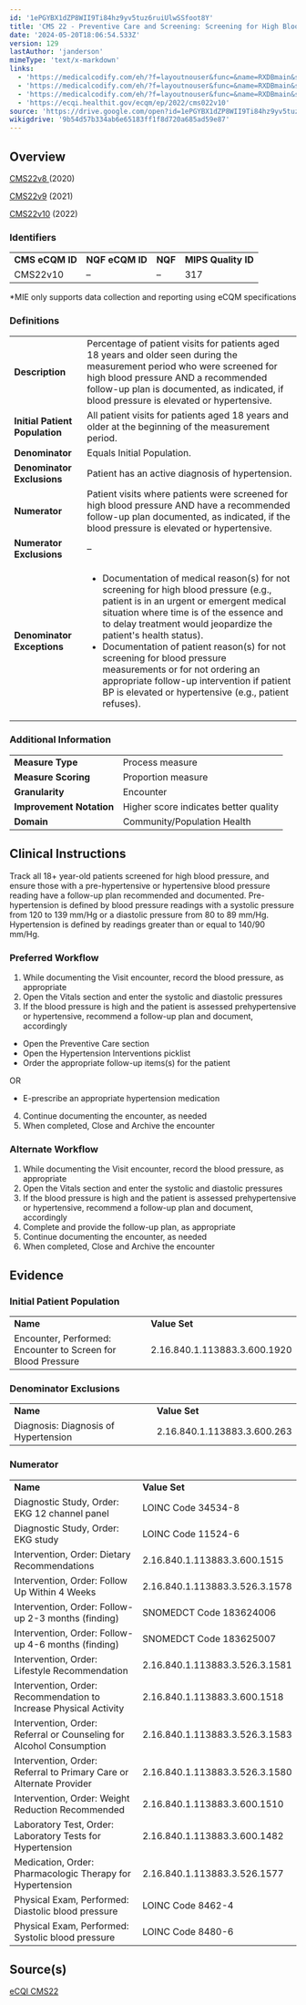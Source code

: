 ```yaml
---
id: '1ePGYBX1dZP8WII9Ti84hz9yv5tuz6ruiUlwSSfoot8Y'
title: 'CMS 22 - Preventive Care and Screening: Screening for High Blood Pressure and Follow-up Documented'
date: '2024-05-20T18:06:54.533Z'
version: 129
lastAuthor: 'janderson'
mimeType: 'text/x-markdown'
links:
  - 'https://medicalcodify.com/eh/?f=layoutnouser&func=&name=RXDBmain&showresult=CMS22v8&showresulttype=Measure'
  - 'https://medicalcodify.com/eh/?f=layoutnouser&func=&name=RXDBmain&showresult=CMS22v9&showresulttype=Measure'
  - 'https://medicalcodify.com/eh/?f=layoutnouser&func=&name=RXDBmain&showresult=CMS22v10&showresulttype=Measure'
  - 'https://ecqi.healthit.gov/ecqm/ep/2022/cms022v10'
source: 'https://drive.google.com/open?id=1ePGYBX1dZP8WII9Ti84hz9yv5tuz6ruiUlwSSfoot8Y'
wikigdrive: '9b54d57b334ab6e65183ff1f8d720a685ad59e87'
---
```

## Overview

[CMS22v8 ](https://medicalcodify.com/eh/?f=layoutnouser&func=&name=RXDBmain&showresult=CMS22v8&showresulttype=Measure)(2020)

[CMS22v9](https://medicalcodify.com/eh/?f=layoutnouser&func=&name=RXDBmain&showresult=CMS22v9&showresulttype=Measure) (2021)

[CMS22v10](https://medicalcodify.com/eh/?f=layoutnouser&func=&name=RXDBmain&showresult=CMS22v10&showresulttype=Measure) (2022)

### Identifiers

<table>
<tr>
<td><strong>CMS eCQM ID</strong></td>
<td><strong>NQF eCQM ID</strong></td>
<td><strong>NQF</strong></td>
<td><strong>MIPS Quality ID</strong></td>
</tr>
<tr>
<td>CMS22v10</td>
<td>–</td>
<td>–</td>
<td>317</td>
</tr>
</table>

*MIE only supports data collection and reporting using eCQM specifications

### Definitions

<table>
<tr>
<td><strong>Description</strong></td>
<td>Percentage of patient visits for patients aged 18 years and older seen during the measurement period who were screened for high blood pressure AND a recommended follow-up plan is documented, as indicated, if blood pressure is elevated or hypertensive.</td>
</tr>
<tr>
<td><strong>Initial Patient Population</strong></td>
<td>All patient visits for patients aged 18 years and older at the beginning of the measurement period.</td>
</tr>
<tr>
<td><strong>Denominator</strong></td>
<td>Equals Initial Population.</td>
</tr>
<tr>
<td><strong>Denominator Exclusions</strong></td>
<td>Patient has an active diagnosis of hypertension.</td>
</tr>
<tr>
<td><strong>Numerator</strong></td>
<td>Patient visits where patients were screened for high blood pressure AND have a recommended follow-up plan documented, as indicated, if the blood pressure is elevated or hypertensive.</td>
</tr>
<tr>
<td><strong>Numerator Exclusions</strong></td>
<td>–</td>
</tr>
<tr>
<td><strong>Denominator Exceptions</strong></td>
<td><ul><li>Documentation of medical reason(s) for not screening for high blood pressure (e.g., patient is in an urgent or emergent medical situation where time is of the essence and to delay treatment would jeopardize the patient's health status).</li><li>Documentation of patient reason(s) for not screening for blood pressure measurements or for not ordering an appropriate follow-up intervention if patient BP is elevated or hypertensive (e.g., patient refuses).</li></ul></td>
</tr>
</table>

### Additional Information

<table>
<tr>
<td><strong>Measure Type</strong></td>
<td>Process measure</td>
</tr>
<tr>
<td><strong>Measure Scoring</strong></td>
<td>Proportion measure</td>
</tr>
<tr>
<td><strong>Granularity</strong></td>
<td>Encounter</td>
</tr>
<tr>
<td><strong>Improvement Notation</strong></td>
<td>Higher score indicates better quality</td>
</tr>
<tr>
<td><strong>Domain</strong></td>
<td>Community/Population Health</td>
</tr>
</table>

## Clinical Instructions

Track all 18+ year-old patients screened for high blood pressure, and ensure those with a pre-hypertensive or hypertensive blood pressure reading have a follow-up plan recommended and documented. Pre-hypertension is defined by blood pressure readings with a systolic pressure from 120 to 139 mm/Hg or a diastolic pressure from 80 to 89 mm/Hg. Hypertension is defined by readings greater than or equal to 140/90 mm/Hg.

### Preferred Workflow

1. While documenting the Visit encounter, record the blood pressure, as appropriate
2. Open the Vitals section and enter the systolic and diastolic pressures
3. If the blood pressure is high and the patient is assessed prehypertensive or hypertensive, recommend a follow-up plan and document, accordingly
* Open the Preventive Care section
* Open the Hypertension Interventions picklist
* Order the appropriate follow-up items(s) for the patient

OR

* E-prescribe an appropriate hypertension medication
4. Continue documenting the encounter, as needed
5. When completed, Close and Archive the encounter

### Alternate Workflow

1. While documenting the Visit encounter, record the blood pressure, as appropriate
2. Open the Vitals section and enter the systolic and diastolic pressures
3. If the blood pressure is high and the patient is assessed prehypertensive or hypertensive, recommend a follow-up plan and document, accordingly
4. Complete and provide the follow-up plan, as appropriate
5. Continue documenting the encounter, as needed
6. When completed, Close and Archive the encounter

## Evidence

### Initial Patient Population

<table>
<tr>
<td><strong>Name</strong></td>
<td><strong>Value Set</strong></td>
</tr>
<tr>
<td>Encounter, Performed: Encounter to Screen for Blood Pressure</td>
<td>2.16.840.1.113883.3.600.1920</td>
</tr>
</table>

### Denominator Exclusions

<table>
<tr>
<td><strong>Name</strong></td>
<td><strong>Value Set</strong></td>
</tr>
<tr>
<td>Diagnosis: Diagnosis of Hypertension</td>
<td>2.16.840.1.113883.3.600.263</td>
</tr>
</table>

### Numerator

<table>
<tr>
<td><strong>Name</strong></td>
<td><strong>Value Set</strong></td>
</tr>
<tr>
<td>Diagnostic Study, Order: EKG 12 channel panel</td>
<td>LOINC Code 34534-8</td>
</tr>
<tr>
<td>Diagnostic Study, Order: EKG study</td>
<td>LOINC Code 11524-6</td>
</tr>
<tr>
<td>Intervention, Order: Dietary Recommendations</td>
<td>2.16.840.1.113883.3.600.1515</td>
</tr>
<tr>
<td>Intervention, Order: Follow Up Within 4 Weeks</td>
<td>2.16.840.1.113883.3.526.3.1578</td>
</tr>
<tr>
<td>Intervention, Order: Follow-up 2-3 months (finding)</td>
<td>SNOMEDCT Code 183624006</td>
</tr>
<tr>
<td>Intervention, Order: Follow-up 4-6 months (finding)</td>
<td>SNOMEDCT Code 183625007</td>
</tr>
<tr>
<td>Intervention, Order: Lifestyle Recommendation</td>
<td>2.16.840.1.113883.3.526.3.1581</td>
</tr>
<tr>
<td>Intervention, Order: Recommendation to Increase Physical Activity</td>
<td>2.16.840.1.113883.3.600.1518</td>
</tr>
<tr>
<td>Intervention, Order: Referral or Counseling for Alcohol Consumption</td>
<td>2.16.840.1.113883.3.526.3.1583</td>
</tr>
<tr>
<td>Intervention, Order: Referral to Primary Care or Alternate Provider</td>
<td>2.16.840.1.113883.3.526.3.1580</td>
</tr>
<tr>
<td>Intervention, Order: Weight Reduction Recommended</td>
<td>2.16.840.1.113883.3.600.1510</td>
</tr>
<tr>
<td>Laboratory Test, Order: Laboratory Tests for Hypertension</td>
<td>2.16.840.1.113883.3.600.1482</td>
</tr>
<tr>
<td>Medication, Order: Pharmacologic Therapy for Hypertension</td>
<td>2.16.840.1.113883.3.526.1577</td>
</tr>
<tr>
<td>Physical Exam, Performed: Diastolic blood pressure</td>
<td>LOINC Code 8462-4</td>
</tr>
<tr>
<td>Physical Exam, Performed: Systolic blood pressure</td>
<td>LOINC Code 8480-6</td>
</tr>
</table>

## Source(s)

[eCQI CMS22](https://ecqi.healthit.gov/ecqm/ep/2022/cms022v10)
